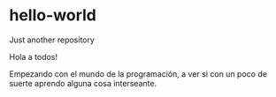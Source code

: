 # hello-world
Just another repository

Hola a todos!

Empezando con el mundo de la programación, a ver si con un poco de suerte aprendo alguna cosa interseante. 

